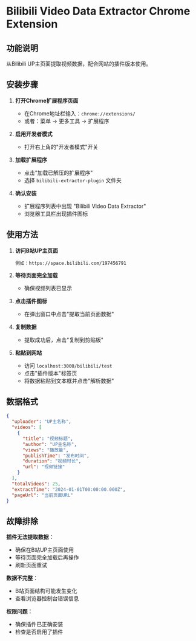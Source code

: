# Bilibili Video Data Extractor Chrome Extension

## 功能说明
从Bilibili UP主页面提取视频数据，配合网站的插件版本使用。

## 安装步骤

1. **打开Chrome扩展程序页面**
   - 在Chrome地址栏输入：`chrome://extensions/`
   - 或者：菜单 → 更多工具 → 扩展程序

2. **启用开发者模式**
   - 打开右上角的"开发者模式"开关

3. **加载扩展程序**
   - 点击"加载已解压的扩展程序"
   - 选择 `bilibili-extractor-plugin` 文件夹

4. **确认安装**
   - 扩展程序列表中出现 "Bilibili Video Data Extractor"
   - 浏览器工具栏出现插件图标

## 使用方法

1. **访问B站UP主页面**
   ```
   例如：https://space.bilibili.com/197456791
   ```

2. **等待页面完全加载**
   - 确保视频列表已显示

3. **点击插件图标**
   - 在弹出窗口中点击"提取当前页面数据"

4. **复制数据**
   - 提取成功后，点击"复制到剪贴板"

5. **粘贴到网站**
   - 访问 `localhost:3000/bilibili/test`
   - 点击"插件版本"标签页
   - 将数据粘贴到文本框并点击"解析数据"

## 数据格式

```json
{
  "uploader": "UP主名称",
  "videos": [
    {
      "title": "视频标题",
      "author": "UP主名称", 
      "views": "播放量",
      "publishTime": "发布时间",
      "duration": "视频时长",
      "url": "视频链接"
    }
  ],
  "totalVideos": 25,
  "extractTime": "2024-01-01T00:00:00.000Z",
  "pageUrl": "当前页面URL"
}
```

## 故障排除

**插件无法提取数据**：
- 确保在B站UP主页面使用
- 等待页面完全加载后再操作
- 刷新页面重试

**数据不完整**：
- B站页面结构可能发生变化
- 查看浏览器控制台错误信息

**权限问题**：
- 确保插件已正确安装
- 检查是否启用了插件